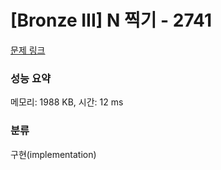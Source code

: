 # [Bronze III] N 찍기 - 2741 

[문제 링크](https://www.acmicpc.net/problem/2741) 

### 성능 요약

메모리: 1988 KB, 시간: 12 ms

### 분류

구현(implementation)

